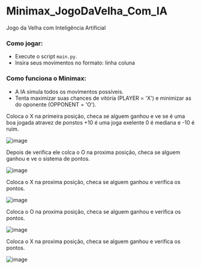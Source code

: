 # Minimax_JogoDaVelha_Com_IA
Jogo da Velha com Inteligência Artificial

### Como jogar:
- Execute o script `main.py`.
- Insira seus movimentos no formato: linha coluna

  
### Como funciona o Minimax:
- A IA simula todos os movimentos possíveis.
- Tenta maximizar suas chances de vitória (PLAYER = 'X') e minimizar as do oponente (OPPONENT = 'O').  

Coloca o X na primeira posição, checa se alguem ganhou e ve se é uma boa jogada atravez de ponstos +10 é uma joga exelente 0 é mediana e -10 é ruim.  

![image](https://github.com/user-attachments/assets/83dea89c-be5e-4eb1-9adc-5e3d19804066)

Depois de verifica ele colca o O na proxima posição, checa se alguem ganhou e ve o sistema de pontos.   

![image](https://github.com/user-attachments/assets/c80c0db3-47ec-40c8-b7a6-ef3b90303514)   

Coloca o X na proxima posição, checa se alguem ganhou e verifica os pontos.   

![image](https://github.com/user-attachments/assets/3379c48c-63ff-4dfe-ba5e-060469bd7eca)

Coloca o O na proxima posição, checa se alguem ganhou e verifica os pontos.   

![image](https://github.com/user-attachments/assets/9ba68327-3262-4778-aca5-041e8bafa59e)    

Coloca o X na proxima posição, checa se alguem ganhou e verifica os pontos.  

![image](https://github.com/user-attachments/assets/3ae86ac0-9efb-49dd-8d65-49853fe2e4c9)
